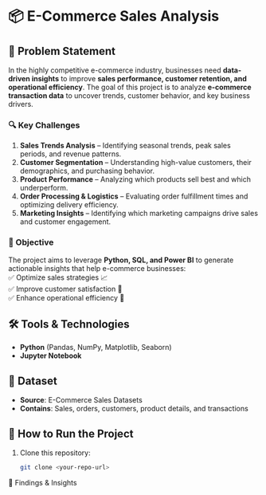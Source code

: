 # 📦 E-Commerce Sales Analysis

## 📝 Problem Statement  
In the highly competitive e-commerce industry, businesses need **data-driven insights** to improve **sales performance, customer retention, and operational efficiency**. The goal of this project is to analyze **e-commerce transaction data** to uncover trends, customer behavior, and key business drivers.  

### 🔍 Key Challenges  
1. **Sales Trends Analysis** – Identifying seasonal trends, peak sales periods, and revenue patterns.  
2. **Customer Segmentation** – Understanding high-value customers, their demographics, and purchasing behavior.  
3. **Product Performance** – Analyzing which products sell best and which underperform.  
4. **Order Processing & Logistics** – Evaluating order fulfillment times and optimizing delivery efficiency.  
5. **Marketing Insights** – Identifying which marketing campaigns drive sales and customer engagement.  

### 🎯 Objective  
The project aims to leverage **Python, SQL, and Power BI** to generate actionable insights that help e-commerce businesses:  
✅ Optimize sales strategies 📈  
✅ Improve customer satisfaction 🎯  
✅ Enhance operational efficiency 🚀  

## 🛠 Tools & Technologies  
- **Python** (Pandas, NumPy, Matplotlib, Seaborn)  
- **Jupyter Notebook**  

## 📂 Dataset  
- **Source**: E-Commerce Sales Datasets 
- **Contains**: Sales, orders, customers, product details, and transactions  

## 🚀 How to Run the Project  
1. Clone this repository:  
   ```bash
   git clone <your-repo-url>

📜 Findings & Insights

